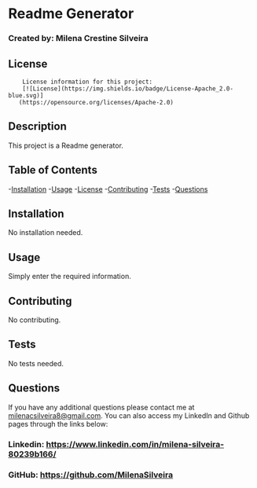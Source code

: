 # Readme Generator
  
  ### Created by: Milena Crestine Silveira
  ## License
        License information for this project: 
        [![License](https://img.shields.io/badge/License-Apache_2.0-blue.svg)]
       (https://opensource.org/licenses/Apache-2.0)

  ## Description
  This project is a Readme generator.

  ## Table of Contents
  -[Installation](#installation)
  -[Usage](#usage)
  -[License](#license)
  -[Contributing](#contributing)
  -[Tests](#test)
  -[Questions](#questions)

  ## Installation
  No installation needed.

  ## Usage
  Simply enter the required information.

  ## Contributing
  No contributing.

  ## Tests
  No tests needed.

  ## Questions
  If you have any additional questions please contact me at milenacsilveira8@gmail.com.
  You can also access my LinkedIn and Github pages through the links below:
  ### Linkedin: https://www.linkedin.com/in/milena-silveira-80239b166/
  ### GitHub: https://github.com/MilenaSilveira


